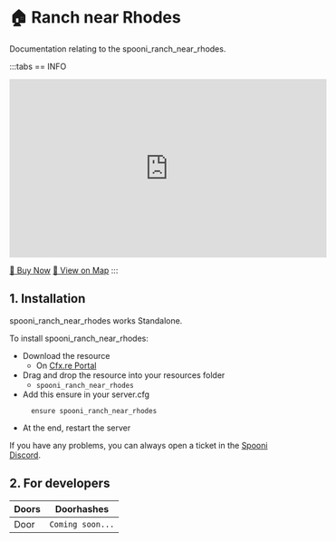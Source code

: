 # 🏠 Ranch near Rhodes
Documentation relating to the spooni_ranch_near_rhodes.

:::tabs
== INFO
<iframe width="560" height="315" src="https://www.youtube.com/embed/g9n7Ta7F0sU?si=LlDzwu1EpU3sNkr0" frameborder="0" allow="accelerometer; autoplay; clipboard-write; encrypted-media; gyroscope; picture-in-picture; web-share" referrerpolicy="strict-origin-when-cross-origin" allowfullscreen></iframe>

<a href="https://spooni-mapping.tebex.io/package/6738332" class="button-buy">🛒 Buy Now</a>
<a href="https://spooni.de/rdr2/?m=house181" class="button-map">📍 View on Map</a>
:::

## 1. Installation
spooni_ranch_near_rhodes works Standalone.  

To install spooni_ranch_near_rhodes:
- Download the resource
  - On [Cfx.re Portal](https://portal.cfx.re/)
- Drag and drop the resource into your resources folder
  - `spooni_ranch_near_rhodes`
- Add this ensure in your server.cfg
  ```
    ensure spooni_ranch_near_rhodes
  ```
- At the end, restart the server

If you have any problems, you can always open a ticket in the [Spooni Discord](https://discord.gg/spooni).

## 2. For developers
| Doors                     | Doorhashes
|---------------------------|----------------------------------------------------------------------------------|
| Door                      | `Coming soon...`